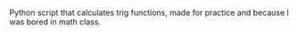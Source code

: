 Python script that calculates trig functions, made for practice and because I was bored in math class.